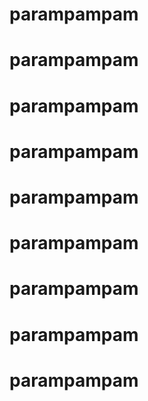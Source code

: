 # parampampam
# parampampam
# parampampam
# parampampam
# parampampam
# parampampam
# parampampam
# parampampam
# parampampam
